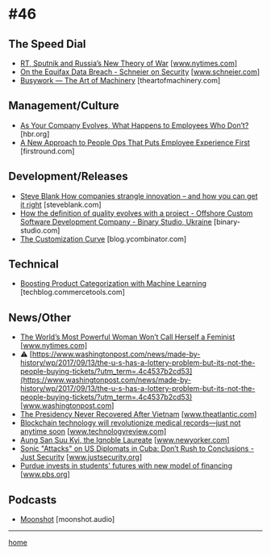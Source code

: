 # #46

## The Speed Dial
* [RT, Sputnik and Russia’s New Theory of War](https://www.nytimes.com/2017/09/13/magazine/rt-sputnik-and-russias-new-theory-of-war.html) [www.nytimes.com]
* [On the Equifax Data Breach - Schneier on Security](https://www.schneier.com/blog/archives/2017/09/on_the_equifax_.html) [www.schneier.com]
* [Busywork — The Art of Machinery](https://theartofmachinery.com/2017/09/14/busywork.html) [theartofmachinery.com]

## Management/Culture
* [As Your Company Evolves, What Happens to Employees Who Don’t?](https://hbr.org/2017/09/as-your-company-evolves-what-happens-to-employees-who-dont) [hbr.org]
* [A New Approach to People Ops That Puts Employee Experience First](http://firstround.com/review/a-new-approach-to-people-ops-that-puts-employee-experience-first/) [firstround.com]

## Development/Releases
* [Steve Blank How companies strangle innovation – and how you can get it right](https://steveblank.com/2017/09/14/how-companies-strangle-innovation/) [steveblank.com]
* [How the definition of quality evolves with a project - Offshore Custom Software Development Company - Binary Studio, Ukraine](https://binary-studio.com/2017/09/14/definition-quality-evolves-project/) [binary-studio.com]
* [The Customization Curve](https://blog.ycombinator.com/the-customization-curve/) [blog.ycombinator.com]

## Technical
* [Boosting Product Categorization with Machine Learning](https://techblog.commercetools.com/boosting-product-categorization-with-machine-learning-ad4dbd30b0e8) [techblog.commercetools.com]

## News/Other
* [The World’s Most Powerful Woman Won’t Call Herself a Feminist](https://www.nytimes.com/2017/09/16/sunday-review/angela-merkel-feminist-germany.html) [www.nytimes.com]
* &#9888; [https://www.washingtonpost.com/news/made-by-history/wp/2017/09/13/the-u-s-has-a-lottery-problem-but-its-not-the-people-buying-tickets/?utm_term=.4c4537b2cd53](https://www.washingtonpost.com/news/made-by-history/wp/2017/09/13/the-u-s-has-a-lottery-problem-but-its-not-the-people-buying-tickets/?utm_term=.4c4537b2cd53) [www.washingtonpost.com]
* [The Presidency Never Recovered After Vietnam](https://www.theatlantic.com/magazine/archive/2017/10/how-americans-lost-faith-in-the-presidency/537897/?utm_source=feed) [www.theatlantic.com]
* [Blockchain technology will revolutionize medical records—just not anytime soon](https://www.technologyreview.com/s/608821/who-will-build-the-health-care-blockchain/) [www.technologyreview.com]
* [Aung San Suu Kyi, the Ignoble Laureate](https://www.newyorker.com/news/news-desk/aung-san-suu-kyi-the-ignoble-laureate) [www.newyorker.com]
* [Sonic "Attacks" on US Diplomats in Cuba: Don’t Rush to Conclusions - Just Security](https://www.justsecurity.org/44289/sonic-attacks-diplomats-cuba-dont-rush-conclusions/) [www.justsecurity.org]
* [Purdue invests in students' futures with new model of financing](http://www.pbs.org/newshour/bb/purdue-invests-students-futures-new-model-financing/) [www.pbs.org]

## Podcasts
* [Moonshot](http://moonshot.audio/) [moonshot.audio]
___
[home](index.md)

